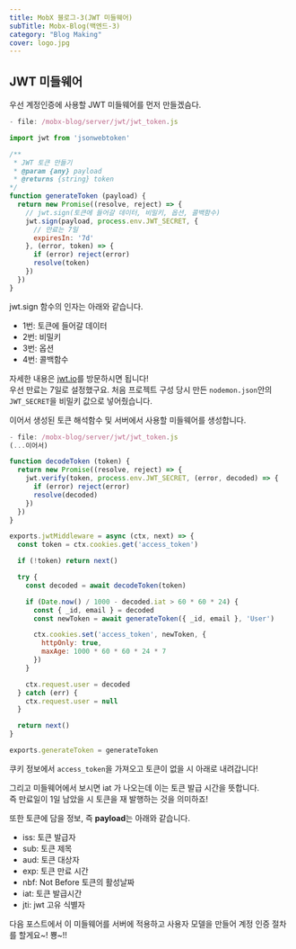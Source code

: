 ```yaml
---
title: MobX 블로그-3(JWT 미들웨어)
subTitle: Mobx-Blog(백엔드-3)
category: "Blog Making"
cover: logo.jpg
---
```


## JWT 미들웨어
우선 계정인증에 사용할 JWT 미들웨어를 먼저 만들겠슴다.

```js
- file: /mobx-blog/server/jwt/jwt_token.js

import jwt from 'jsonwebtoken'

/**
 * JWT 토큰 만들기
 * @param {any} payload
 * @returns {string} token
*/
function generateToken (payload) {
  return new Promise((resolve, reject) => {
    // jwt.sign(토큰에 들어갈 데이터, 비밀키, 옵션, 콜백함수)
    jwt.sign(payload, process.env.JWT_SECRET, {
      // 만료는 7일
      expiresIn: '7d'
    }, (error, token) => {
      if (error) reject(error)
      resolve(token)
    })
  })
}
```

jwt.sign 함수의 인자는 아래와 같습니다.

* 1번: 토큰에 들어갈 데이터
* 2번: 비밀키
* 3번: 옵션
* 4번: 콜백함수

자세한 내용은 [jwt.io](https://jwt.io/)를 방문하시면 됩니다!  
우선 만료는 7일로 설정했구요. 처음 프로젝트 구성 당시 만든 `nodemon.json`안의
`JWT_SECRET`을 비밀키 값으로 넣어줬습니다.

이어서 생성된 토큰 해석함수 및 서버에서 사용할 미들웨어를 생성합니다.

```js
- file: /mobx-blog/server/jwt/jwt_token.js
(...이어서)

function decodeToken (token) {
  return new Promise((resolve, reject) => {
    jwt.verify(token, process.env.JWT_SECRET, (error, decoded) => {
      if (error) reject(error)
      resolve(decoded)
    })
  })
}

exports.jwtMiddleware = async (ctx, next) => {
  const token = ctx.cookies.get('access_token')

  if (!token) return next()

  try {
    const decoded = await decodeToken(token)

    if (Date.now() / 1000 - decoded.iat > 60 * 60 * 24) {
      const { _id, email } = decoded
      const newToken = await generateToken({ _id, email }, 'User')

      ctx.cookies.set('access_token', newToken, {
        httpOnly: true,
        maxAge: 1000 * 60 * 60 * 24 * 7
      })
    }

    ctx.request.user = decoded
  } catch (err) {
    ctx.request.user = null
  }

  return next()
}

exports.generateToken = generateToken
```

쿠키 정보에서 `access_token`을 가져오고 토큰이 없을 시 아래로 내려갑니다!


그리고 미들웨어에서 보시면 iat 가 나오는데 이는 토큰 발급 시간을 뜻합니다.  
즉 만료일이 1일 남았을 시 토큰을 재 발행하는 것을 의미하죠!

또한 토큰에 담을 정보, 즉 **payload**는 아래와 같습니다.

* iss: 토큰 발급자
* sub: 토큰 제목
* aud: 토큰 대상자
* exp: 토큰 만료 시간
* nbf: Not Before 토큰의 활성날짜
* iat: 토큰 발급시간
* jti: jwt 고유 식별자

다음 포스트에서 이 미들웨어를 서버에 적용하고 사용자 모델을 만들어 계정 인증 절차를 할게요~! 뿅~!!